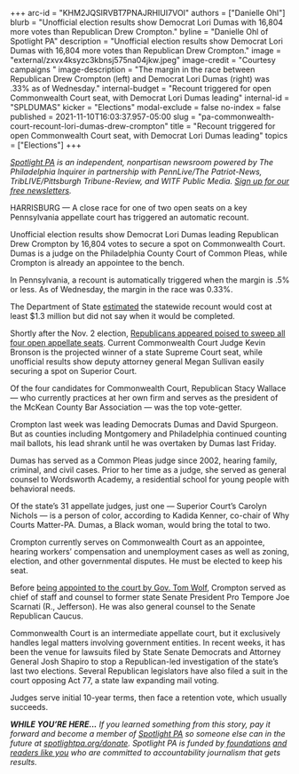 +++
arc-id = "KHM2JQSIRVBT7PNAJRHIUI7VOI"
authors = ["Danielle Ohl"]
blurb = "Unofficial election results show Democrat Lori Dumas with 16,804 more votes than Republican Drew Crompton."
byline = "Danielle Ohl of Spotlight PA"
description = "Unofficial election results show Democrat Lori Dumas with 16,804 more votes than Republican Drew Crompton."
image = "external/zxvx4ksyzc3kbnsj575na04jkw.jpeg"
image-credit = "Courtesy campaigns "
image-description = "The margin in the race between Republican Drew Crompton (left) and Democrat Lori Dumas (right) was .33% as of Wednesday."
internal-budget = "Recount triggered for open Commonwealth Court seat, with Democrat Lori Dumas leading"
internal-id = "SPLDUMAS"
kicker = "Elections"
modal-exclude = false
no-index = false
published = 2021-11-10T16:03:37.957-05:00
slug = "pa-commonwealth-court-recount-lori-dumas-drew-crompton"
title = "Recount triggered for open Commonwealth Court seat, with Democrat Lori Dumas leading"
topics = ["Elections"]
+++

<a href="https://www.spotlightpa.org/"><i>Spotlight PA</i></a><i> is an independent, nonpartisan newsroom powered by The Philadelphia Inquirer in partnership with PennLive/The Patriot-News, TribLIVE/Pittsburgh Tribune-Review, and WITF Public Media. </i><a href="https://www.spotlightpa.org/newsletters"><i>Sign up for our free newsletters</i></a><i>.</i>

HARRISBURG — A close race for one of two open seats on a key Pennsylvania appellate court has triggered an automatic recount.

Unofficial election results show Democrat Lori Dumas leading Republican Drew Crompton by 16,804 votes to secure a spot on Commonwealth Court. Dumas is a judge on the Philadelphia County Court of Common Pleas, while Crompton is already an appointee to the bench.

In Pennsylvania, a recount is automatically triggered when the margin is .5% or less. As of Wednesday, the margin in the race was 0.33%.

The Department of State <a href="https://www.media.pa.gov/Pages/State-details.aspx?newsid=503" target="_blank">estimated</a> the statewide recount would cost at least $1.3 million but did not say when it would be completed.

<script src="https://www.spotlightpa.org/embed.js" async></script><div data-spl-embed-version="1" data-spl-src="https://www.spotlightpa.org/embeds/newsletter/"></div>

Shortly after the Nov. 2 election, <a href="https://www.spotlightpa.org/news/2021/11/election-results-2021-pennsylvania-supreme-court-candidates/" target="_blank">Republicans appeared poised to sweep all four open appellate seats</a>. Current Commonwealth Court Judge Kevin Bronson is the projected winner of a state Supreme Court seat, while unofficial results show deputy attorney general Megan Sullivan easily securing a spot on Superior Court.

Of the four candidates for Commonwealth Court, Republican Stacy Wallace — who currently practices at her own firm and serves as the president of the McKean County Bar Association — was the top vote-getter.

Crompton last week was leading Democrats Dumas and David Spurgeon. But as counties including Montgomery and Philadelphia continued counting mail ballots, his lead shrank until he was overtaken by Dumas last Friday.

<script src="https://www.spotlightpa.org/embed.js" async></script><div data-spl-embed-version="1" data-spl-src="https://www.spotlightpa.org/embeds/donate/?eyebrow_text=SUPPORT%20SPOTLIGHT%20PA&cta_text=YES%2C%20DOUBLE%20MY%20GIFT&teaser_text=Support%20Spotlight%20PA's%20vital%20investigative%20journalism%20for%20Pennsylvania%20and%20for%20a%20limited%20time%2C%20all%20gifts%20will%20be%20DOUBLED."></div>

Dumas has served as a Common Pleas judge since 2002, hearing family, criminal, and civil cases. Prior to her time as a judge, she served as general counsel to Wordsworth Academy, a residential school for young people with behavioral needs.

Of the state’s 31 appellate judges, just one — Superior Court’s Carolyn Nichols — is a person of color, according to Kadida Kenner, co-chair of Why Courts Matter-PA. Dumas, a Black woman, would bring the total to two.

Crompton currently serves on Commonwealth Court as an appointee, hearing workers’ compensation and unemployment cases as well as zoning, election, and other governmental disputes. He must be elected to keep his seat.

Before <a href="https://www.spotlightpa.org/news/2019/11/wolf-judicial-vacancies-drew-crompton-commonwealth-court/">being appointed to the court by Gov. Tom Wolf</a>, Crompton served as chief of staff and counsel to former state Senate President Pro Tempore Joe Scarnati (R., Jefferson). He was also general counsel to the Senate Republican Caucus.

Commonwealth Court is an intermediate appellate court, but it exclusively handles legal matters involving government entities. In recent weeks, it has been the venue for lawsuits filed by State Senate Democrats and Attorney General Josh Shapiro to stop a Republican-led investigation of the state’s last two elections. Several Republican legislators have also filed a suit in the court opposing Act 77, a state law expanding mail voting.

Judges serve initial 10-year terms, then face a retention vote, which usually succeeds.

<i><b>WHILE YOU’RE HERE...</b></i><i> If you learned something from this story, pay it forward and become a member of </i><a href="https://www.spotlightpa.org/"><i>Spotlight PA</i></a><i> so someone else can in the future at </i><a href="http://spotlightpa.org/donate"><i>spotlightpa.org/donate</i></a><i>. Spotlight PA is funded by</i><a href="https://www.spotlightpa.org/support"><i> foundations</i></a><i> </i><a href="https://www.spotlightpa.org/support"><i>and readers like you</i></a><i> who are committed to accountability journalism that gets results.</i>
